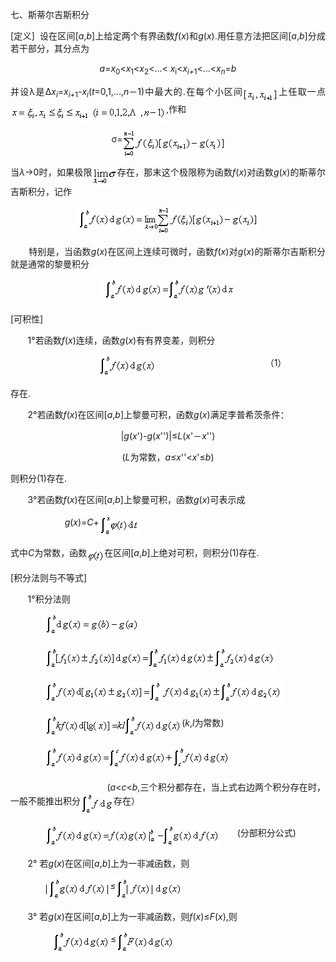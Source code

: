 <div class=Section1>
<p class=1 style='text-align:justify;text-justify:inter-ideograph'><span
lang=ZH-CN style='font-family:宋体'>七、斯蒂尔吉斯积分</span></p>
<p class=1 style='text-align:justify;text-justify:inter-ideograph'><span
lang=EN-US>[</span><span lang=ZH-CN style='font-family:宋体'>定义</span><span
lang=EN-US>]&nbsp; </span><span lang=ZH-CN style='font-family:宋体'>设在区间</span><span
lang=EN-US>[<i>a</i>,<i>b</i>]</span><span lang=ZH-CN style='font-family:宋体'>上给定两个有界函数</span><i><span
lang=EN-US>f</span></i><span lang=EN-US>(<i>x</i>)</span><span lang=ZH-CN
style='font-family:宋体'>和</span><i><span lang=EN-US>g</span></i><span
lang=EN-US>(<i>x</i>).</span><span lang=ZH-CN style='font-family:宋体'>用任意方法把区间</span><span
lang=EN-US>[<i>a</i>,<i>b</i>]</span><span lang=ZH-CN style='font-family:宋体'>分成若干部分，其分点为</span></p>
<p class=1 align=center style='text-align:center'><i><span lang=EN-US>a</span></i><span
lang=EN-US>=<i>x</i><sub>0</sub>&lt;<i>x</i><sub>1</sub>&lt;<i>x</i><sub>2</sub>&lt;…&lt;<i>
x</i><sub>i</sub>&lt;<i>x<sub>i+</sub></i><sub>1</sub>&lt;…&lt;<i>x<sub>n</sub></i>=<i>b</i></span></p>
<p class=1 style='text-align:justify;text-justify:inter-ideograph'><span
lang=ZH-CN style='font-family:宋体'>并设</span><span lang=EN-US>λ</span><span
lang=ZH-CN style='font-family:宋体'>是</span><span lang=EN-US>Δ<i>x<sub>i</sub></i>=<i>x<sub>i+</sub></i><sub>1</sub>-<i>x<sub>i</sub></i>(<i>t</i>=0,1,…,<i>n</i></span><span
lang=ZH-CN style='font-family:宋体'>－</span><span lang=EN-US>1)</span><span
lang=ZH-CN style='font-family:宋体'>中最大的</span><span lang=EN-US>.</span><span
lang=ZH-CN style='font-family:宋体'>在每个小区间</span><sub><span lang=EN-US><img
width=56 height=24 src="res/17e9d95da129bdd93c34fb6cc6aaaa52_5513_files/image002.gif"
u1:shapes="_x0000_i1025" align=absmiddle></span></sub><span lang=ZH-CN
style='font-family:宋体'>上任取一点</span><sub><span lang=EN-US><img width=249
height=25 src="res/17e9d95da129bdd93c34fb6cc6aaaa52_5513_files/image004.gif"
u1:shapes="_x0000_i1026" align=absmiddle></span></sub><span lang=EN-US>,</span><span
lang=ZH-CN style='font-family:宋体'>作和</span></p>
<p class=1 align=center style='text-align:center'><span lang=EN-US>σ=<sub><img
width=163 height=43 src="res/17e9d95da129bdd93c34fb6cc6aaaa52_5513_files/image006.gif"
u1:shapes="_x0000_i1027" align=absmiddle></sub></span></p>
<p class=1 style='text-align:justify;text-justify:inter-ideograph'><span
lang=ZH-CN style='font-family:宋体'>当</span><i><span lang=EN-US>λ</span></i><span
lang=EN-US>→0</span><span lang=ZH-CN style='font-family:宋体'>时，如果极限</span><sub><span
lang=EN-US><img width=40 height=29
src="res/17e9d95da129bdd93c34fb6cc6aaaa52_5513_files/image008.gif" u1:shapes="_x0000_i1028"
align=absmiddle></span></sub><span lang=ZH-CN style='font-family:宋体'>存在，那末这个极限称为函数</span><i><span
lang=EN-US>f</span></i><span lang=EN-US>(<i>x</i>)</span><span lang=ZH-CN
style='font-family:宋体'>对函数</span><i><span lang=EN-US>g</span></i><span
lang=EN-US>(<i>x</i>)</span><span lang=ZH-CN style='font-family:宋体'>的斯蒂尔吉斯积分，记作</span></p>
<p class=1 align=center style='text-align:center'><sub><span lang=EN-US><img
width=289 height=45 src="res/17e9d95da129bdd93c34fb6cc6aaaa52_5513_files/image010.gif"
u1:shapes="_x0000_i1033"></span></sub></p>
<p class=1 style='text-align:justify;text-justify:inter-ideograph'><span
lang=EN-US>&nbsp;&nbsp;&nbsp;&nbsp;&nbsp;&nbsp; </span><span lang=ZH-CN
style='font-family:宋体'>特别是，当函数</span><i><span lang=EN-US>g</span></i><span
lang=EN-US>(<i>x</i>)</span><span lang=ZH-CN style='font-family:宋体'>在区间上连续可微时，函数</span><i><span
lang=EN-US>f</span></i><span lang=EN-US>(<i>x</i>)</span><span lang=ZH-CN
style='font-family:宋体'>对</span><i><span lang=EN-US>g</span></i><span
lang=EN-US>(<i>x</i>)</span><span lang=ZH-CN style='font-family:宋体'>的斯蒂尔吉斯积分就是通常的黎曼积分</span></p>
<p class=1 align=center style='text-align:center'><sub><span lang=EN-US><img
width=215 height=37 src="res/17e9d95da129bdd93c34fb6cc6aaaa52_5513_files/image012.gif"
u1:shapes="_x0000_i1034"></span></sub></p>
<p class=1 style='text-align:justify;text-justify:inter-ideograph'><span
lang=EN-US>[</span><span lang=ZH-CN style='font-family:宋体'>可积性</span><span
lang=EN-US>]</span></p>
<p class=1 style='text-align:justify;text-justify:inter-ideograph'><span
lang=EN-US>&nbsp;&nbsp;&nbsp;&nbsp;&nbsp;&nbsp; 1°</span><span lang=ZH-CN
style='font-family:宋体'>若函数</span><i><span lang=EN-US>f</span></i><span
lang=EN-US>(<i>x</i>)</span><span lang=ZH-CN style='font-family:宋体'>连续，函数</span><i><span
lang=EN-US>g</span></i><span lang=EN-US>(<i>x</i>)</span><span lang=ZH-CN
style='font-family:宋体'>有有界变差，则积分</span></p>
<p class=1 align=center style='text-align:center'><span lang=EN-US>&nbsp;&nbsp;&nbsp;&nbsp;&nbsp;&nbsp;&nbsp;&nbsp;&nbsp;&nbsp;&nbsp;&nbsp;&nbsp;&nbsp;&nbsp;&nbsp;&nbsp;&nbsp;&nbsp;
<sub><img width=93 height=37
src="res/17e9d95da129bdd93c34fb6cc6aaaa52_5513_files/image014.gif" u1:shapes="_x0000_i1035"
align=absmiddle></sub>&nbsp;&nbsp;&nbsp;&nbsp;&nbsp;&nbsp;&nbsp;&nbsp;&nbsp;&nbsp;&nbsp;&nbsp;&nbsp;&nbsp;&nbsp;&nbsp;&nbsp;&nbsp;&nbsp;&nbsp;&nbsp;&nbsp;&nbsp;&nbsp;&nbsp;&nbsp;&nbsp;
&nbsp;&nbsp;&nbsp;&nbsp;&nbsp;&nbsp;&nbsp;&nbsp;&nbsp;&nbsp;&nbsp;&nbsp;&nbsp;&nbsp;&nbsp;
</span><span lang=ZH-CN style='font-family:宋体'>（</span><span lang=EN-US>1</span><span
lang=ZH-CN style='font-family:宋体'>）</span></p>
<p class=1 style='text-align:justify;text-justify:inter-ideograph'><span
lang=ZH-CN style='font-family:宋体'>存在</span><span lang=EN-US>.</span></p>
<p class=1 style='text-align:justify;text-justify:inter-ideograph'><span
lang=EN-US>&nbsp;&nbsp;&nbsp;&nbsp;&nbsp;&nbsp; 2°</span><span lang=ZH-CN
style='font-family:宋体'>若函数</span><i><span lang=EN-US>f</span></i><span
lang=EN-US>(<i>x</i>)</span><span lang=ZH-CN style='font-family:宋体'>在区间</span><span
lang=EN-US>[<i>a</i>,<i>b</i>]</span><span lang=ZH-CN style='font-family:宋体'>上黎曼可积，函数</span><i><span
lang=EN-US>g</span></i><span lang=EN-US>(<i>x</i>)</span><span lang=ZH-CN
style='font-family:宋体'>满足李普希茨条件：</span></p>
<p class=1 align=center style='text-align:center'><span lang=EN-US>|<i>g</i>(<i>x</i>')-<i>g</i>(<i>x</i>'')|≤<i>L</i>(<i>x</i>'</span><span
lang=ZH-CN style='font-family:宋体'>－</span><i><span lang=EN-US>x</span></i><span
lang=EN-US>'')</span></p>
<p class=1 align=center style='text-align:center'><span lang=EN-US>(<i>L</i></span><span
lang=ZH-CN style='font-family:宋体'>为常数，</span><i><span lang=EN-US>a</span></i><span
lang=EN-US>≤<i>x</i>''&lt;<i>x</i>'≤<i>b</i>)</span></p>
<p class=1 style='text-align:justify;text-justify:inter-ideograph'><span
lang=ZH-CN style='font-family:宋体'>则积分</span><span lang=EN-US>(1)</span><span
lang=ZH-CN style='font-family:宋体'>存在</span><span lang=EN-US>.</span></p>
<p class=1 style='text-align:justify;text-justify:inter-ideograph'><span
lang=EN-US>&nbsp;&nbsp;&nbsp;&nbsp;&nbsp;&nbsp; 3°</span><span lang=ZH-CN
style='font-family:宋体'>若函数</span><i><span lang=EN-US>f</span></i><span
lang=EN-US>(<i>x</i>)</span><span lang=ZH-CN style='font-family:宋体'>在区间</span><span
lang=EN-US>[<i>a</i>,<i>b</i>]</span><span lang=ZH-CN style='font-family:宋体'>上黎曼可积，函数</span><i><span
lang=EN-US>g</span></i><span lang=EN-US>(<i>x</i>)</span><span lang=ZH-CN
style='font-family:宋体'>可表示成</span></p>
<p class=1 style='text-align:justify;text-justify:inter-ideograph'><span
lang=EN-US>&nbsp;&nbsp;&nbsp;&nbsp;&nbsp;&nbsp;
&nbsp;&nbsp;&nbsp;&nbsp;&nbsp;&nbsp;&nbsp;&nbsp;&nbsp;&nbsp;&nbsp;&nbsp; &nbsp;
<i>g</i>(<i>x</i>)=<i>C</i>+<sub><img width=64 height=37
src="res/17e9d95da129bdd93c34fb6cc6aaaa52_5513_files/image016.gif" u1:shapes="_x0000_i1036"
align=absmiddle></sub></span></p>
<p class=1 style='text-align:justify;text-justify:inter-ideograph'><span
lang=ZH-CN style='font-family:宋体'>式中</span><i><span lang=EN-US>C</span></i><span
lang=ZH-CN style='font-family:宋体'>为常数，函数</span><i><sub><span lang=EN-US><img
width=28 height=19 src="res/17e9d95da129bdd93c34fb6cc6aaaa52_5513_files/image018.gif"
u1:shapes="_x0000_i1037" align=absmiddle></span></sub></i><span lang=ZH-CN
style='font-family:宋体'>在区间</span><span lang=EN-US>[<i>a</i>,<i>b</i>]</span><span
lang=ZH-CN style='font-family:宋体'>上绝对可积，则积分</span><span lang=EN-US>(1)</span><span
lang=ZH-CN style='font-family:宋体'>存在</span><span lang=EN-US>.</span></p>
<p class=1 style='text-align:justify;text-justify:inter-ideograph'><span
lang=EN-US>[</span><span lang=ZH-CN style='font-family:宋体'>积分法则与不等式</span><span
lang=EN-US>]</span></p>
<p class=1 style='text-align:justify;text-justify:inter-ideograph'><span
lang=EN-US>&nbsp;&nbsp;&nbsp;&nbsp;&nbsp;&nbsp; 1°</span><span lang=ZH-CN
style='font-family:宋体'>积分法则</span></p>
<p class=1 style='text-align:justify;text-justify:inter-ideograph'><span
lang=EN-US>&nbsp;&nbsp;&nbsp;&nbsp;&nbsp;&nbsp;&nbsp;&nbsp;&nbsp;&nbsp;&nbsp;&nbsp;&nbsp;
<sub><img width=151 height=37
src="res/17e9d95da129bdd93c34fb6cc6aaaa52_5513_files/image020.gif" u1:shapes="_x0000_i1038"></sub></span></p>
<p class=1 style='text-align:justify;text-justify:inter-ideograph'><span
lang=EN-US>&nbsp;&nbsp;&nbsp;&nbsp;&nbsp;&nbsp;&nbsp;&nbsp;&nbsp;&nbsp;&nbsp;&nbsp;&nbsp;
<sub><img width=367 height=37
src="res/17e9d95da129bdd93c34fb6cc6aaaa52_5513_files/image022.gif" u1:shapes="_x0000_i1039"></sub></span></p>
<p class=1 style='text-align:justify;text-justify:inter-ideograph'><span
lang=EN-US>&nbsp;&nbsp;&nbsp;&nbsp;&nbsp;&nbsp;&nbsp;&nbsp;&nbsp;&nbsp;&nbsp;&nbsp;&nbsp;
<sub><img width=380 height=37
src="res/17e9d95da129bdd93c34fb6cc6aaaa52_5513_files/image024.gif" u1:shapes="_x0000_i1040"></sub></span></p>
<p class=1 style='text-align:justify;text-justify:inter-ideograph'><span
lang=EN-US>&nbsp;&nbsp;&nbsp;&nbsp;&nbsp;&nbsp;&nbsp;&nbsp;&nbsp;&nbsp;&nbsp;&nbsp;&nbsp;
<sub><img width=219 height=37
src="res/17e9d95da129bdd93c34fb6cc6aaaa52_5513_files/image026.gif" u1:shapes="_x0000_i1041"
align=absmiddle></sub>(<i>k</i>,<i>l</i></span><span lang=ZH-CN
style='font-family:宋体'>为常数</span><span lang=EN-US>)</span></p>
<p class=1 style='text-align:justify;text-justify:inter-ideograph'><span
lang=EN-US>&nbsp;&nbsp;&nbsp;&nbsp;&nbsp;&nbsp;&nbsp;&nbsp;&nbsp;&nbsp;&nbsp;&nbsp;&nbsp;
<sub><img width=296 height=37
src="res/17e9d95da129bdd93c34fb6cc6aaaa52_5513_files/image028.gif" u1:shapes="_x0000_i1042"></sub></span></p>
<p class=1 style='text-align:justify;text-justify:inter-ideograph'><span
lang=EN-US>&nbsp;&nbsp;&nbsp;&nbsp;&nbsp;&nbsp;&nbsp;&nbsp;&nbsp;&nbsp;&nbsp;&nbsp;&nbsp;&nbsp;&nbsp;&nbsp;&nbsp;&nbsp;&nbsp;&nbsp;
&nbsp;&nbsp;&nbsp;&nbsp;&nbsp;&nbsp;&nbsp;&nbsp;&nbsp;&nbsp;&nbsp;&nbsp;&nbsp;&nbsp;&nbsp;&nbsp;
(<i>a</i>&lt;<i>c</i>&lt;<i>b</i>,</span><span lang=ZH-CN style='font-family:
宋体'>三个积分都存在，当上式右边两个积分存在时，一般不能推出积分</span><sub><span lang=EN-US><img width=53
height=37 src="res/17e9d95da129bdd93c34fb6cc6aaaa52_5513_files/image030.gif"
u1:shapes="_x0000_i1043" align=absmiddle></span></sub><span lang=ZH-CN
style='font-family:宋体'>存在）</span></p>
<p class=1 style='text-align:justify;text-justify:inter-ideograph'><span
lang=EN-US>&nbsp;&nbsp;&nbsp;&nbsp;&nbsp;&nbsp;&nbsp;&nbsp;&nbsp;&nbsp;&nbsp;&nbsp;&nbsp;
<sub><img width=280 height=37
src="res/17e9d95da129bdd93c34fb6cc6aaaa52_5513_files/image032.gif" u1:shapes="_x0000_i1044"
align=absmiddle></sub>&nbsp;&nbsp;&nbsp;&nbsp;&nbsp;&nbsp; (</span><span
lang=ZH-CN style='font-family:宋体'>分部积分公式</span><span lang=EN-US>)</span></p>
<p class=1 style='text-align:justify;text-justify:inter-ideograph'><span
lang=EN-US>&nbsp;&nbsp;&nbsp;&nbsp;&nbsp;&nbsp; 2° </span><span lang=ZH-CN
style='font-family:宋体'>若</span><i><span lang=EN-US>g</span></i><span
lang=EN-US>(<i>x</i>)</span><span lang=ZH-CN style='font-family:宋体'>在区间</span><span
lang=EN-US>[<i>a</i>,<i>b</i>]</span><span lang=ZH-CN style='font-family:宋体'>上为一非减函数，则</span></p>
<p class=1 style='text-align:justify;text-justify:inter-ideograph'><span
lang=EN-US>&nbsp;&nbsp;&nbsp;&nbsp;&nbsp;&nbsp;&nbsp;&nbsp;&nbsp;&nbsp;&nbsp;&nbsp;&nbsp;
<sub><img width=104 height=37
src="res/17e9d95da129bdd93c34fb6cc6aaaa52_5513_files/image034.gif" u1:shapes="_x0000_i1045"
align=absmiddle></sub>≤<sub><img width=107 height=37
src="res/17e9d95da129bdd93c34fb6cc6aaaa52_5513_files/image036.gif" u1:shapes="_x0000_i1046"
align=absmiddle></sub></span></p>
<p class=1 style='text-align:justify;text-justify:inter-ideograph'><span
lang=EN-US>&nbsp;&nbsp;&nbsp;&nbsp;&nbsp;&nbsp; 3° </span><span lang=ZH-CN
style='font-family:宋体'>若</span><i><span lang=EN-US>g</span></i><span
lang=EN-US>(<i>x</i>)</span><span lang=ZH-CN style='font-family:宋体'>在区间</span><span
lang=EN-US>[<i>a</i>,<i>b</i>]</span><span lang=ZH-CN style='font-family:宋体'>上为一非减函数，则</span><i><span
lang=EN-US>f</span></i><span lang=EN-US>(<i>x</i>)≤<i>F</i>(<i>x</i>),</span><span
lang=ZH-CN style='font-family:宋体'>则</span></p>
<p class=1 style='text-align:justify;text-justify:inter-ideograph'><span
lang=EN-US>&nbsp;&nbsp;&nbsp;&nbsp;&nbsp;&nbsp;
&nbsp;&nbsp;&nbsp;&nbsp;&nbsp;&nbsp;&nbsp;&nbsp;&nbsp; <sub><img width=93
height=37 src="res/17e9d95da129bdd93c34fb6cc6aaaa52_5513_files/image038.gif"
u1:shapes="_x0000_i1047" align=absmiddle></sub>≤<sub><img width=93 height=37
src="res/17e9d95da129bdd93c34fb6cc6aaaa52_5513_files/image040.gif" u1:shapes="_x0000_i1048"
align=absmiddle></sub></span></p>
</div>